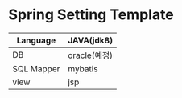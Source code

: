 # Spring Setting Template

| Language | JAVA(jdk8) |
|----------|------------|
| DB       | oracle(예정) |
| SQL Mapper      | mybatis    |
|view| jsp        |